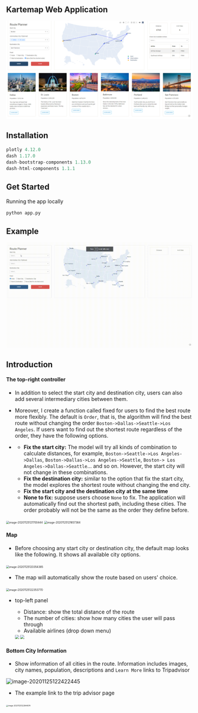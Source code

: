 

## Kartemap Web Application



![image-20201125122321321](images\image-20201125122321321.png)

<div style="page-break-after: always; break-after: page;"></div>

## Installation

```python
plotly 4.12.0
dash 1.17.0
dash-bootstrap-components 1.13.0
dash-html-components 1.1.1
```



## Get Started

Running the app locally

```cmd
python app.py
```



## Example

![demo](images/demo.gif)



## Introduction

#### The top-right controller  

* In addition to select the start city and destination city, users can also add several intermediary cities between them. 

* Moreover, I create a function called fixed for users to find the best route more flexibly. The default is `Order`, that is, the algorithm will find the best route without changing the order `Boston->Dallas->Seattle->Los Angeles`. If users want to find out the shortest route regardless of the order, they have the following options. 

* - **Fix the start city:**  The model will try all kinds of combination to calculate distances, for example, `Boston->Seattle->Los Angeles->Dallas`, `Boston->Dallas->Los Angeles->Seattle`, `Boston-> Los Angeles->Dallas->Seattle`... and so on.  However, the start city will not change in these combinations. 
  - **Fix the destination city:** similar to the option that fix the start city, the model explores the shortest route without changing the end city. 
  - **Fix the start city and the destination city at the same time**
  - **None to fix:** suppose users choose `None` to fix. The application will automatically find out the shortest path, including these cities. The order probably will not be the same as the order they define before.

<img src="C:\Users\admin\AppData\Roaming\Typora\typora-user-images\image-20201125121700444.png" alt="image-20201125121700444" style="zoom:50%;" />

<img src="C:\Users\admin\AppData\Roaming\Typora\typora-user-images\image-20201125121657364.png" alt="image-20201125121657364" style="zoom:50%;" />



#### Map

* Before choosing any start city or destination city, the default map looks like the following. It shows all available city options. 

<img src="C:\Users\admin\AppData\Roaming\Typora\typora-user-images\image-20201125120354385.png" alt="image-20201125120354385" style="zoom:50%;" />

* The map will automatically show the route based on users' choice.



<img src="C:\Users\admin\AppData\Roaming\Typora\typora-user-images\image-20201125122353770.png" alt="image-20201125122353770" style="zoom:50%;" />

* top-left panel

  * Distance: show the total distance of the route
  * The number of cities: show how many cities the user will pass through
  * Available airlines (drop down menu)

  

  

  <img src="C:\Users\admin\AppData\Roaming\Typora\typora-user-images\image-20201125122027378.png" style="zoom: 67%;" >

  

  <img src="C:\Users\admin\AppData\Roaming\Typora\typora-user-images\image-20201125121828701.png" style="zoom: 67%;" >

  

#### Bottom City Information

* Show information of all cities in the route. Information includes images, city names, population, descriptions and `Learn More` links to Tripadvisor 

![image-20201125122422445](C:\Users\admin\AppData\Roaming\Typora\typora-user-images\image-20201125122422445.png)

* The example link to the trip advisor page

<img src="C:\Users\admin\AppData\Roaming\Typora\typora-user-images\image-20201125122844874.png" alt="image-20201125122844874" style="zoom: 33%;" />



